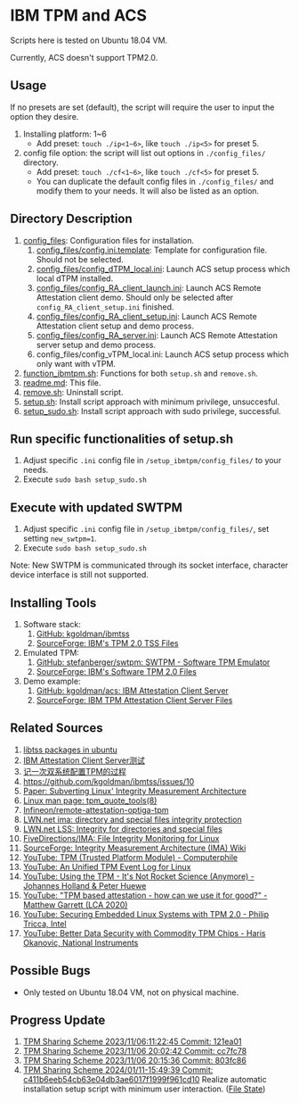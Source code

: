 # IBM TPM and ACS

Scripts here is tested on Ubuntu 18.04 VM.

Currently, ACS doesn't support TPM2.0.

## Usage

If no presets are set (default), the script will require the user to input the option they desire.

1. Installing platform: 1~6
    - Add preset: `touch ./ip<1~6>`, like `touch ./ip<5>` for preset 5.
2. config file option: the script will list out options in `./config_files/` directory.
    - Add preset: `touch ./cf<1~6>`, like `touch ./cf<5>` for preset 5.
    - You can duplicate the default config files in `./config_files/` and modify them to your needs. It will also be listed as an option.

## Directory Description

1. [config_files](config_files): Configuration files for installation.
    1. [config_files/config.ini.template](config_files/config.ini.template): Template for configuration file. Should not be selected.
    2. [config_files/config_dTPM_local.ini](config_files/config_dTPM_local.ini): Launch ACS setup process which local dTPM installed.
    3. [config_files/config_RA_client_launch.ini](config_files/config_RA_client_launch.ini): Launch ACS Remote Attestation client demo. Should only be selected after `config_RA_client_setup.ini` finished.
    4. [config_files/config_RA_client_setup.ini](config_files/config_RA_client_setup.ini): Launch ACS Remote Attestation client setup and demo process.
    5. [config_files/config_RA_server.ini](config_files/config_RA_server.ini): Launch ACS Remote Attestation server setup and demo process.
    6. config_files/config_vTPM_local.ini: Launch ACS setup process which only want with vTPM.
2. [function_ibmtpm.sh](function_ibmtpm.sh): Functions for both `setup.sh` and `remove.sh`.
3. [readme.md](readme.md): This file.
4. [remove.sh](remove.sh): Uninstall script.
5. [setup.sh](setup.sh): Install script approach with minimum privilege, unsuccesful.
6. [setup_sudo.sh](setup_sudo.sh): Install script approach with sudo privilege, successful.

## Run specific functionalities of setup.sh

1. Adjust specific `.ini` config file in `/setup_ibmtpm/config_files/` to your needs.
2. Execute ```sudo bash setup_sudo.sh```

## Execute with updated SWTPM

1. Adjust specific `.ini` config file in `/setup_ibmtpm/config_files/`, set setting `new_swtpm=1`.
2. Execute ```sudo bash setup_sudo.sh```

Note: New SWTPM is communicated through its socket interface, character device interface is still not supported.

## Installing Tools

1. Software stack: 
    1. [GitHub: kgoldman/ibmtss](https://github.com/kgoldman/ibmtss)
    2. [SourceForge: IBM's TPM 2.0 TSS Files](https://sourceforge.net/projects/ibmtpm20tss/files/)
2. Emulated TPM: 
    1. [GitHub: stefanberger/swtpm: SWTPM - Software TPM Emulator](https://github.com/stefanberger/swtpm)
    2. [SourceForge: IBM's Software TPM 2.0 Files](https://sourceforge.net/projects/ibmswtpm2/files/)
3. Demo example: 
    1. [GitHub: kgoldman/acs: IBM Attestation Client Server](https://github.com/kgoldman/acs)
    2. [SourceForge: IBM TPM Attestation Client Server Files](https://sourceforge.net/projects/ibmtpm20acs/files/)

## Related Sources

1. [libtss packages in ubuntu](https://packages.ubuntu.com/search?keywords=libtss&searchon=names)
2. [IBM Attestation Client Server测试](https://rlyown.github.io/2021/02/28/IBM-Attestation-Client-Server%E6%B5%8B%E8%AF%95/)
3. [记一次双系统配置TPM的过程](https://rlyown.github.io/2021/05/29/%E8%AE%B0%E4%B8%80%E6%AC%A1%E5%8F%8C%E7%B3%BB%E7%BB%9F%E9%85%8D%E7%BD%AETPM%E7%9A%84%E8%BF%87%E7%A8%8B/#%E7%9B%B8%E5%85%B3%E8%B5%84%E6%96%99)
4. https://github.com/kgoldman/ibmtss/issues/10
5. [Paper: Subverting Linux' Integrity Measurement Architecture](https://svs.informatik.uni-hamburg.de/publications/2020/2020-08-27-Bohling-IMA.pdf)
6. [Linux man page: tpm_quote_tools(8)](https://linux.die.net/man/8/tpm_quote_tools)
7. [Infineon/remote-attestation-optiga-tpm](https://github.com/Infineon/remote-attestation-optiga-tpm)
8. [LWN.net ima: directory and special files integrity protection](https://lwn.net/Articles/512364/)
9. [LWN.net LSS: Integrity for directories and special files](https://lwn.net/Articles/516334/)
10. [FiveDirections/IMA: File Integrity Monitoring for Linux](https://github.com/FiveDirections/IMA)
11. [SourceForge: Integrity Measurement Architecture (IMA) Wiki](https://sourceforge.net/p/linux-ima/wiki/Home/)
12. [YouTube: TPM (Trusted Platform Module) - Computerphile](https://youtu.be/RW2zHvVO09g?si=zcRH45MMXyjJSKKm)
13. [YouTube: An Unified TPM Event Log for Linux](https://youtu.be/FA1O3fuPQDk?si=K1z7dl8-cpbZpAis)
14. [YouTube: Using the TPM - It's Not Rocket Science (Anymore) - Johannes Holland & Peter Huewe](https://youtu.be/XwaSyHJIos8?si=Z2K7q_Jwu0uqy26w)
15. [YouTube: "TPM based attestation - how can we use it for good?" - Matthew Garrett (LCA 2020)](https://youtu.be/FobfM9S9xSI?si=5sJ616F-f-SlhL97)
16. [YouTube: Securing Embedded Linux Systems with TPM 2.0 - Philip Tricca, Intel](https://youtu.be/0qu9R7Tlw9o?si=ptPCEsUcgdMNVZz6)
17. [YouTube: Better Data Security with Commodity TPM Chips - Haris Okanovic, National Instruments](https://youtu.be/fu2RGBcb9aQ?si=_DyP3f0Lc9KXTJK_)

## Possible Bugs

- Only tested on Ubuntu 18.04 VM, not on physical machine.

## Progress Update

1. [TPM Sharing Scheme 2023/11/06:11:22:45 Commit: 121ea01](https://youtu.be/RcyuaFtERZM)
2. [TPM Sharing Scheme 2023/11/06 20:02:42 Commit: cc7fc78](https://youtu.be/Na3WUpZXb0Q)
3. [TPM Sharing Scheme 2023/11/06 20:15:36 Commit: 803fc86](https://youtu.be/0gP2gU_3JKY)
4. [TPM Sharing Scheme 2024/01/11-15:49:39 Commit: c411b6eeb54cb63e04db3ae6017f1999f961cd10](https://youtu.be/x2bHqZr6nYA) Realize automatic installation setup script with minimum user interaction. ([File State](https://github.com/CYCU-AIoT-System-Lab/TPM_Sharing_Scheme/tree/c411b6eeb54cb63e04db3ae6017f1999f961cd10))
